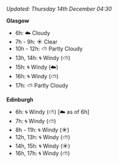 *Updated: Thursday 14th December 04:30*

**Glasgow**

* 6h: :cloud: Cloudy
* 7h - 9h: :sunny: Clear
* 10h - 12h: :partly_sunny: Partly Cloudy
* 13h, 14h: :cyclone: Windy (:partly_sunny:)
* 15h: :cyclone: Windy (:cloud:)
* 16h: :cyclone: Windy (:partly_sunny:)
* 17h: :partly_sunny: Partly Cloudy

**Edinburgh**

* 6h: :cyclone: Windy (:partly_sunny:) [:cloud: as of 6h]
* 7h: :cyclone: Windy (:partly_sunny:)
* 8h - 11h: :cyclone: Windy (:sunny:)
* 12h, 13h: :cyclone: Windy (:partly_sunny:)
* 14h, 15h: :cyclone: Windy (:sunny:)
* 16h, 17h: :cyclone: Windy (:partly_sunny:)
